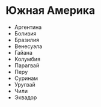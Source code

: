 # Южная Америка

*   Аргентина
*   Боливия
*   Бразилия
*   Венесуэла
*   Гайана
*   Колумбия
*   Парагвай
*   Перу
*   Суринам
*   Уругвай
*   Чили
*   Эквадор
